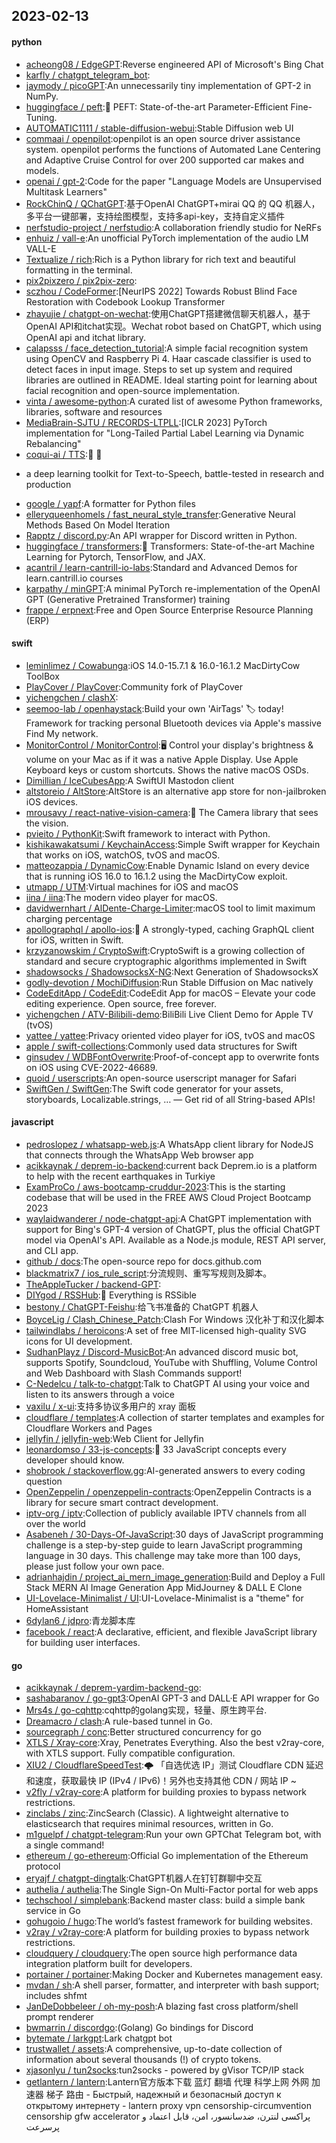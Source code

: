 ## 2023-02-13

#### python
* [acheong08 / EdgeGPT](https://github.com/acheong08/EdgeGPT):Reverse engineered API of Microsoft's Bing Chat
* [karfly / chatgpt_telegram_bot](https://github.com/karfly/chatgpt_telegram_bot):
* [jaymody / picoGPT](https://github.com/jaymody/picoGPT):An unnecessarily tiny implementation of GPT-2 in NumPy.
* [huggingface / peft](https://github.com/huggingface/peft):🤗
PEFT: State-of-the-art Parameter-Efficient Fine-Tuning.
* [AUTOMATIC1111 / stable-diffusion-webui](https://github.com/AUTOMATIC1111/stable-diffusion-webui):Stable Diffusion web UI
* [commaai / openpilot](https://github.com/commaai/openpilot):openpilot is an open source driver assistance system. openpilot performs the functions of Automated Lane Centering and Adaptive Cruise Control for over 200 supported car makes and models.
* [openai / gpt-2](https://github.com/openai/gpt-2):Code for the paper "Language Models are Unsupervised Multitask Learners"
* [RockChinQ / QChatGPT](https://github.com/RockChinQ/QChatGPT):基于OpenAI ChatGPT+mirai QQ 的 QQ 机器人，多平台一键部署，支持绘图模型，支持多api-key，支持自定义插件
* [nerfstudio-project / nerfstudio](https://github.com/nerfstudio-project/nerfstudio):A collaboration friendly studio for NeRFs
* [enhuiz / vall-e](https://github.com/enhuiz/vall-e):An unofficial PyTorch implementation of the audio LM VALL-E
* [Textualize / rich](https://github.com/Textualize/rich):Rich is a Python library for rich text and beautiful formatting in the terminal.
* [pix2pixzero / pix2pix-zero](https://github.com/pix2pixzero/pix2pix-zero):
* [sczhou / CodeFormer](https://github.com/sczhou/CodeFormer):[NeurIPS 2022] Towards Robust Blind Face Restoration with Codebook Lookup Transformer
* [zhayujie / chatgpt-on-wechat](https://github.com/zhayujie/chatgpt-on-wechat):使用ChatGPT搭建微信聊天机器人，基于OpenAI API和itchat实现。Wechat robot based on ChatGPT, which using OpenAI api and itchat library.
* [calapsss / face_detection_tutorial](https://github.com/calapsss/face_detection_tutorial):A simple facial recognition system using OpenCV and Raspberry Pi 4. Haar cascade classifier is used to detect faces in input image. Steps to set up system and required libraries are outlined in README. Ideal starting point for learning about facial recognition and open-source implementation.
* [vinta / awesome-python](https://github.com/vinta/awesome-python):A curated list of awesome Python frameworks, libraries, software and resources
* [MediaBrain-SJTU / RECORDS-LTPLL](https://github.com/MediaBrain-SJTU/RECORDS-LTPLL):[ICLR 2023] PyTorch implementation for "Long-Tailed Partial Label Learning via Dynamic Rebalancing"
* [coqui-ai / TTS](https://github.com/coqui-ai/TTS):🐸
💬
- a deep learning toolkit for Text-to-Speech, battle-tested in research and production
* [google / yapf](https://github.com/google/yapf):A formatter for Python files
* [elleryqueenhomels / fast_neural_style_transfer](https://github.com/elleryqueenhomels/fast_neural_style_transfer):Generative Neural Methods Based On Model Iteration
* [Rapptz / discord.py](https://github.com/Rapptz/discord.py):An API wrapper for Discord written in Python.
* [huggingface / transformers](https://github.com/huggingface/transformers):🤗
Transformers: State-of-the-art Machine Learning for Pytorch, TensorFlow, and JAX.
* [acantril / learn-cantrill-io-labs](https://github.com/acantril/learn-cantrill-io-labs):Standard and Advanced Demos for learn.cantrill.io courses
* [karpathy / minGPT](https://github.com/karpathy/minGPT):A minimal PyTorch re-implementation of the OpenAI GPT (Generative Pretrained Transformer) training
* [frappe / erpnext](https://github.com/frappe/erpnext):Free and Open Source Enterprise Resource Planning (ERP)

#### swift
* [leminlimez / Cowabunga](https://github.com/leminlimez/Cowabunga):iOS 14.0-15.7.1 & 16.0-16.1.2 MacDirtyCow ToolBox
* [PlayCover / PlayCover](https://github.com/PlayCover/PlayCover):Community fork of PlayCover
* [yichengchen / clashX](https://github.com/yichengchen/clashX):
* [seemoo-lab / openhaystack](https://github.com/seemoo-lab/openhaystack):Build your own 'AirTags'
🏷
today! Framework for tracking personal Bluetooth devices via Apple's massive Find My network.
* [MonitorControl / MonitorControl](https://github.com/MonitorControl/MonitorControl):🖥
Control your display's brightness & volume on your Mac as if it was a native Apple Display. Use Apple Keyboard keys or custom shortcuts. Shows the native macOS OSDs.
* [Dimillian / IceCubesApp](https://github.com/Dimillian/IceCubesApp):A SwiftUI Mastodon client
* [altstoreio / AltStore](https://github.com/altstoreio/AltStore):AltStore is an alternative app store for non-jailbroken iOS devices.
* [mrousavy / react-native-vision-camera](https://github.com/mrousavy/react-native-vision-camera):📸
The Camera library that sees the vision.
* [pvieito / PythonKit](https://github.com/pvieito/PythonKit):Swift framework to interact with Python.
* [kishikawakatsumi / KeychainAccess](https://github.com/kishikawakatsumi/KeychainAccess):Simple Swift wrapper for Keychain that works on iOS, watchOS, tvOS and macOS.
* [matteozappia / DynamicCow](https://github.com/matteozappia/DynamicCow):Enable Dynamic Island on every device that is running iOS 16.0 to 16.1.2 using the MacDirtyCow exploit.
* [utmapp / UTM](https://github.com/utmapp/UTM):Virtual machines for iOS and macOS
* [iina / iina](https://github.com/iina/iina):The modern video player for macOS.
* [davidwernhart / AlDente-Charge-Limiter](https://github.com/davidwernhart/AlDente-Charge-Limiter):macOS tool to limit maximum charging percentage
* [apollographql / apollo-ios](https://github.com/apollographql/apollo-ios):📱
A strongly-typed, caching GraphQL client for iOS, written in Swift.
* [krzyzanowskim / CryptoSwift](https://github.com/krzyzanowskim/CryptoSwift):CryptoSwift is a growing collection of standard and secure cryptographic algorithms implemented in Swift
* [shadowsocks / ShadowsocksX-NG](https://github.com/shadowsocks/ShadowsocksX-NG):Next Generation of ShadowsocksX
* [godly-devotion / MochiDiffusion](https://github.com/godly-devotion/MochiDiffusion):Run Stable Diffusion on Mac natively
* [CodeEditApp / CodeEdit](https://github.com/CodeEditApp/CodeEdit):CodeEdit App for macOS – Elevate your code editing experience. Open source, free forever.
* [yichengchen / ATV-Bilibili-demo](https://github.com/yichengchen/ATV-Bilibili-demo):BiliBili Live Client Demo for Apple TV (tvOS)
* [yattee / yattee](https://github.com/yattee/yattee):Privacy oriented video player for iOS, tvOS and macOS
* [apple / swift-collections](https://github.com/apple/swift-collections):Commonly used data structures for Swift
* [ginsudev / WDBFontOverwrite](https://github.com/ginsudev/WDBFontOverwrite):Proof-of-concept app to overwrite fonts on iOS using CVE-2022-46689.
* [quoid / userscripts](https://github.com/quoid/userscripts):An open-source userscript manager for Safari
* [SwiftGen / SwiftGen](https://github.com/SwiftGen/SwiftGen):The Swift code generator for your assets, storyboards, Localizable.strings, … — Get rid of all String-based APIs!

#### javascript
* [pedroslopez / whatsapp-web.js](https://github.com/pedroslopez/whatsapp-web.js):A WhatsApp client library for NodeJS that connects through the WhatsApp Web browser app
* [acikkaynak / deprem-io-backend](https://github.com/acikkaynak/deprem-io-backend):current back Deprem.io is a platform to help with the recent earthquakes in Turkiye
* [ExamProCo / aws-bootcamp-cruddur-2023](https://github.com/ExamProCo/aws-bootcamp-cruddur-2023):This is the starting codebase that will be used in the FREE AWS Cloud Project Bootcamp 2023
* [waylaidwanderer / node-chatgpt-api](https://github.com/waylaidwanderer/node-chatgpt-api):A ChatGPT implementation with support for Bing's GPT-4 version of ChatGPT, plus the official ChatGPT model via OpenAI's API. Available as a Node.js module, REST API server, and CLI app.
* [github / docs](https://github.com/github/docs):The open-source repo for docs.github.com
* [blackmatrix7 / ios_rule_script](https://github.com/blackmatrix7/ios_rule_script):分流规则、重写写规则及脚本。
* [TheAppleTucker / backend-GPT](https://github.com/TheAppleTucker/backend-GPT):
* [DIYgod / RSSHub](https://github.com/DIYgod/RSSHub):🍰
Everything is RSSible
* [bestony / ChatGPT-Feishu](https://github.com/bestony/ChatGPT-Feishu):给飞书准备的 ChatGPT 机器人
* [BoyceLig / Clash_Chinese_Patch](https://github.com/BoyceLig/Clash_Chinese_Patch):Clash For Windows 汉化补丁和汉化脚本
* [tailwindlabs / heroicons](https://github.com/tailwindlabs/heroicons):A set of free MIT-licensed high-quality SVG icons for UI development.
* [SudhanPlayz / Discord-MusicBot](https://github.com/SudhanPlayz/Discord-MusicBot):An advanced discord music bot, supports Spotify, Soundcloud, YouTube with Shuffling, Volume Control and Web Dashboard with Slash Commands support!
* [C-Nedelcu / talk-to-chatgpt](https://github.com/C-Nedelcu/talk-to-chatgpt):Talk to ChatGPT AI using your voice and listen to its answers through a voice
* [vaxilu / x-ui](https://github.com/vaxilu/x-ui):支持多协议多用户的 xray 面板
* [cloudflare / templates](https://github.com/cloudflare/templates):A collection of starter templates and examples for Cloudflare Workers and Pages
* [jellyfin / jellyfin-web](https://github.com/jellyfin/jellyfin-web):Web Client for Jellyfin
* [leonardomso / 33-js-concepts](https://github.com/leonardomso/33-js-concepts):📜
33 JavaScript concepts every developer should know.
* [shobrook / stackoverflow.gg](https://github.com/shobrook/stackoverflow.gg):AI-generated answers to every coding question
* [OpenZeppelin / openzeppelin-contracts](https://github.com/OpenZeppelin/openzeppelin-contracts):OpenZeppelin Contracts is a library for secure smart contract development.
* [iptv-org / iptv](https://github.com/iptv-org/iptv):Collection of publicly available IPTV channels from all over the world
* [Asabeneh / 30-Days-Of-JavaScript](https://github.com/Asabeneh/30-Days-Of-JavaScript):30 days of JavaScript programming challenge is a step-by-step guide to learn JavaScript programming language in 30 days. This challenge may take more than 100 days, please just follow your own pace.
* [adrianhajdin / project_ai_mern_image_generation](https://github.com/adrianhajdin/project_ai_mern_image_generation):Build and Deploy a Full Stack MERN AI Image Generation App MidJourney & DALL E Clone
* [UI-Lovelace-Minimalist / UI](https://github.com/UI-Lovelace-Minimalist/UI):UI-Lovelace-Minimalist is a "theme" for HomeAssistant
* [6dylan6 / jdpro](https://github.com/6dylan6/jdpro):青龙脚本库
* [facebook / react](https://github.com/facebook/react):A declarative, efficient, and flexible JavaScript library for building user interfaces.

#### go
* [acikkaynak / deprem-yardim-backend-go](https://github.com/acikkaynak/deprem-yardim-backend-go):
* [sashabaranov / go-gpt3](https://github.com/sashabaranov/go-gpt3):OpenAI GPT-3 and DALL·E API wrapper for Go
* [Mrs4s / go-cqhttp](https://github.com/Mrs4s/go-cqhttp):cqhttp的golang实现，轻量、原生跨平台.
* [Dreamacro / clash](https://github.com/Dreamacro/clash):A rule-based tunnel in Go.
* [sourcegraph / conc](https://github.com/sourcegraph/conc):Better structured concurrency for go
* [XTLS / Xray-core](https://github.com/XTLS/Xray-core):Xray, Penetrates Everything. Also the best v2ray-core, with XTLS support. Fully compatible configuration.
* [XIU2 / CloudflareSpeedTest](https://github.com/XIU2/CloudflareSpeedTest):🌩
「自选优选 IP」测试 Cloudflare CDN 延迟和速度，获取最快 IP (IPv4 / IPv6)！另外也支持其他 CDN / 网站 IP ~
* [v2fly / v2ray-core](https://github.com/v2fly/v2ray-core):A platform for building proxies to bypass network restrictions.
* [zinclabs / zinc](https://github.com/zinclabs/zinc):ZincSearch (Classic). A lightweight alternative to elasticsearch that requires minimal resources, written in Go.
* [m1guelpf / chatgpt-telegram](https://github.com/m1guelpf/chatgpt-telegram):Run your own GPTChat Telegram bot, with a single command!
* [ethereum / go-ethereum](https://github.com/ethereum/go-ethereum):Official Go implementation of the Ethereum protocol
* [eryajf / chatgpt-dingtalk](https://github.com/eryajf/chatgpt-dingtalk):ChatGPT机器人在钉钉群聊中交互
* [authelia / authelia](https://github.com/authelia/authelia):The Single Sign-On Multi-Factor portal for web apps
* [techschool / simplebank](https://github.com/techschool/simplebank):Backend master class: build a simple bank service in Go
* [gohugoio / hugo](https://github.com/gohugoio/hugo):The world’s fastest framework for building websites.
* [v2ray / v2ray-core](https://github.com/v2ray/v2ray-core):A platform for building proxies to bypass network restrictions.
* [cloudquery / cloudquery](https://github.com/cloudquery/cloudquery):The open source high performance data integration platform built for developers.
* [portainer / portainer](https://github.com/portainer/portainer):Making Docker and Kubernetes management easy.
* [mvdan / sh](https://github.com/mvdan/sh):A shell parser, formatter, and interpreter with bash support; includes shfmt
* [JanDeDobbeleer / oh-my-posh](https://github.com/JanDeDobbeleer/oh-my-posh):A blazing fast cross platform/shell prompt renderer
* [bwmarrin / discordgo](https://github.com/bwmarrin/discordgo):(Golang) Go bindings for Discord
* [bytemate / larkgpt](https://github.com/bytemate/larkgpt):Lark chatgpt bot
* [trustwallet / assets](https://github.com/trustwallet/assets):A comprehensive, up-to-date collection of information about several thousands (!) of crypto tokens.
* [xjasonlyu / tun2socks](https://github.com/xjasonlyu/tun2socks):tun2socks - powered by gVisor TCP/IP stack
* [getlantern / lantern](https://github.com/getlantern/lantern):Lantern官方版本下载 蓝灯 翻墙 代理 科学上网 外网 加速器 梯子 路由 - Быстрый, надежный и безопасный доступ к открытому интернету - lantern proxy vpn censorship-circumvention censorship gfw accelerator پراکسی لنترن، ضدسانسور، امن، قابل اعتماد و پرسرعت
